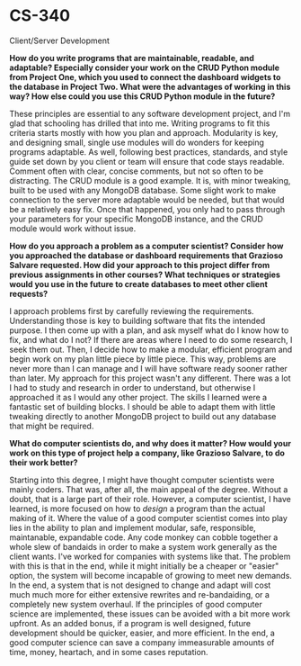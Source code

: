 # CS-340
Client/Server Development

**How do you write programs that are maintainable, readable, and adaptable? Especially consider your work on the CRUD Python module from Project One, which you used to connect the dashboard widgets to the database in Project Two. What were the advantages of working in this way? How else could you use this CRUD Python module in the future?**

These principles are essential to any software development project, and I'm glad that schooling has drilled that into me. Writing programs to fit this criteria starts mostly with how you plan and approach. Modularity is key, and designing small, single use modules will do wonders for keeping programs adaptable. As well, following best practices, standards, and style guide set down by you client or team will ensure that code stays readable. Comment often with clear, concise comments, but not so often to be distracting. The CRUD module is a good example. It is, with minor tweaking, built to be used with any MongoDB database. Some slight work to make connection to the server more adaptable would be needed, but that would be a relatively easy fix. Once that happened, you only had to pass through your parameters for your specific MongoDB instance, and the CRUD module would work without issue. 

**How do you approach a problem as a computer scientist? Consider how you approached the database or dashboard requirements that Grazioso Salvare requested. How did your approach to this project differ from previous assignments in other courses? What techniques or strategies would you use in the future to create databases to meet other client requests?**

I approach problems first by carefully reviewing the requirements. Understanding those is key to building software that fits the intended purpose. I then come up with a plan, and ask myself what do I know how to fix, and what do I not? If there are areas where I need to do some research, I seek them out. Then, I decide how to make a modular, efficient program and begin work on my plan little piece by little piece. This way, problems are never more than I can manage and I will have software ready sooner rather than later. My approach for this project wasn't any different. There was a lot I had to study and research in order to understand, but otherwise I approached it as I would any other project. The skills I learned were a fantastic set of building blocks. I should be able to adapt them with little tweaking directly to another MongoDB project to build out any database that might be required.

**What do computer scientists do, and why does it matter? How would your work on this type of project help a company, like Grazioso Salvare, to do their work better?**

Starting into this degree, I might have thought computer scientists were mainly coders. That was, after all, the main appeal of the degree. Without a doubt, that is a large part of their role. However, a computer scientist, I have learned, is more focused on how to _design_ a program than the actual making of it. Where the value of a good computer scientist comes into play lies in the ability to plan and implement modular, safe, responsible, maintanable, expandable code. Any code monkey can cobble together a whole slew of bandaids in order to make a system work generally as the client wants. I've worked for companies with systems like that. The problem with this is that in the end, while it might initially be a cheaper or "easier" option, the system will become incapable of growing to meet new demands. In the end, a system that is not designed to change and adapt will cost much much more for either extensive rewrites and re-bandaiding, or a completely new system overhaul. If the principles of good computer science are implemented, these issues can be avoided with a bit more work upfront. As an added bonus, if a program is well designed, future development should be quicker, easier, and more efficient. In the end, a good computer science can save a company immeasurable amounts of time, money, heartach, and in some cases reputation.

